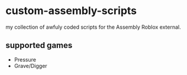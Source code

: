 # custom-assembly-scripts
my collection of awfuly coded scripts for the Assembly Roblox external. 

## supported games
- Pressure
- Grave/Digger
